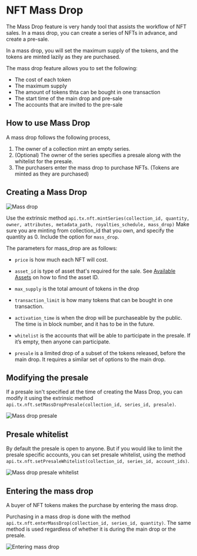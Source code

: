 # NFT Mass Drop

The Mass Drop feature is very handy tool that assists the workflow of NFT sales. 
In a mass drop, you can create a series of NFTs in advance, and create a pre-sale.

In a mass drop, you will set the maximum supply of the tokens, and the tokens are minted lazily as they are purchased.

The mass drop feature allows you to set the following:
* The cost of each token
* The maximum supply
* The amount of tokens thta can be bought in one transaction 
* The start time of the main drop and pre-sale
* The accounts that are invited to the pre-sale

## How to use Mass Drop
A mass drop follows the following process,
1. The owner of a collection mint an empty series.
2. (Optional) The owner of the series specifies a presale along with the whitelist for the presale.
3. The purchasers enter the mass drop to purchase NFTs. (Tokens are minted as they are purchased)

## Creating a Mass Drop
![Mass drop](../../assets/images/nft-module/mass-drop.png)

Use the extrinsic method `api.tx.nft.mintSeries(collection_id, quantity, owner, attributes, metadata_path, royalties_schedule, mass_drop)`
Make sure you are minting from collection_id that you own, and specify the quantity as 0.
Include the option for `mass_drop`.

The parameters for mass_drop are as follows:
* `price` is how much each NFT will cost.

* `asset_id` is type of asset that's required for the sale. See [Available Assets](CENNZnet-API/Generic-Asset-API?id=available-assets) on how to find the asset ID.

* `max_supply` is the total amount of tokens in the drop

* `transaction_limit` is how many tokens that can be bought in one transaction.

* `activation_time` is when the drop will be purchaseable by the public. The time is in block number, and it has to be in the future.

* `whitelist` is the accounts that will be able to participate in the presale. If it’s empty, then anyone can participate.

* `presale` is a limited drop of a subset of the tokens released, before the main drop. It requires a similar set of options to the main drop.

## Modifying the presale
If a presale isn't specified at the time of creating the Mass Drop, you can modify it using the extrinsic method `api.tx.nft.setMassDropPresale(collection_id, series_id, presale)`.

![Mass drop presale](../../assets/images/nft-module/mass-drop-presale.png)

## Presale whitelist
By default the presale is open to anyone. But if you would like to limit the presale specific accounts, you can set presale whitelist, using the method `api.tx.nft.setPresaleWhitelist(collection_id, series_id, account_ids)`.

![Mass drop presale whitelist](../../assets/images/nft-module/mass-drop-presale-whitelist.png)

## Entering the mass drop
A buyer of NFT tokens makes the purchase by entering the mass drop.

Purchasing in a mass drop is done with the method `api.tx.nft.enterMassDrop(collection_id, series_id, quantity)`. The same method is used regardless of whether it is during the main drop or the presale.

![Entering mass drop](../../assets/images/nft-module/enter-mass-drop.png)
